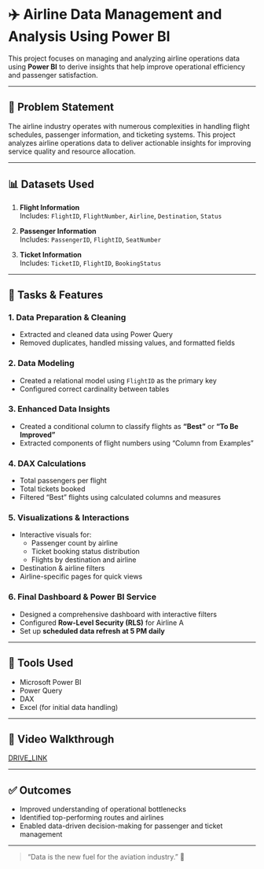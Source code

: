 # ✈️ Airline Data Management and Analysis Using Power BI

This project focuses on managing and analyzing airline operations data using **Power BI** to derive insights that help improve operational efficiency and passenger satisfaction.

---

## 📌 Problem Statement

The airline industry operates with numerous complexities in handling flight schedules, passenger information, and ticketing systems. This project analyzes airline operations data to deliver actionable insights for improving service quality and resource allocation.

---

## 📊 Datasets Used

1. **Flight Information**  
   Includes: `FlightID`, `FlightNumber`, `Airline`, `Destination`, `Status`

2. **Passenger Information**  
   Includes: `PassengerID`, `FlightID`, `SeatNumber`

3. **Ticket Information**  
   Includes: `TicketID`, `FlightID`, `BookingStatus`

---

## 🔧 Tasks & Features

### 1. Data Preparation & Cleaning
- Extracted and cleaned data using Power Query
- Removed duplicates, handled missing values, and formatted fields

### 2. Data Modeling
- Created a relational model using `FlightID` as the primary key
- Configured correct cardinality between tables

### 3. Enhanced Data Insights
- Created a conditional column to classify flights as **“Best”** or **“To Be Improved”**
- Extracted components of flight numbers using “Column from Examples”

### 4. DAX Calculations
- Total passengers per flight
- Total tickets booked
- Filtered “Best” flights using calculated columns and measures

### 5. Visualizations & Interactions
- Interactive visuals for:
  - Passenger count by airline
  - Ticket booking status distribution
  - Flights by destination and airline
- Destination & airline filters
- Airline-specific pages for quick views

### 6. Final Dashboard & Power BI Service
- Designed a comprehensive dashboard with interactive filters
- Configured **Row-Level Security (RLS)** for Airline A
- Set up **scheduled data refresh at 5 PM daily**

---

## 🚀 Tools Used

- Microsoft Power BI
- Power Query
- DAX
- Excel (for initial data handling)

---

## 🎥 Video Walkthrough
 
[DRIVE_LINK](https://drive.google.com/file/d/180FBx5B5Hxp0MOFT4g0aPum9hCKOhkYX/view?usp=drive_link)

---

## ✅ Outcomes

- Improved understanding of operational bottlenecks
- Identified top-performing routes and airlines
- Enabled data-driven decision-making for passenger and ticket management

---

> “Data is the new fuel for the aviation industry.” 🚀
